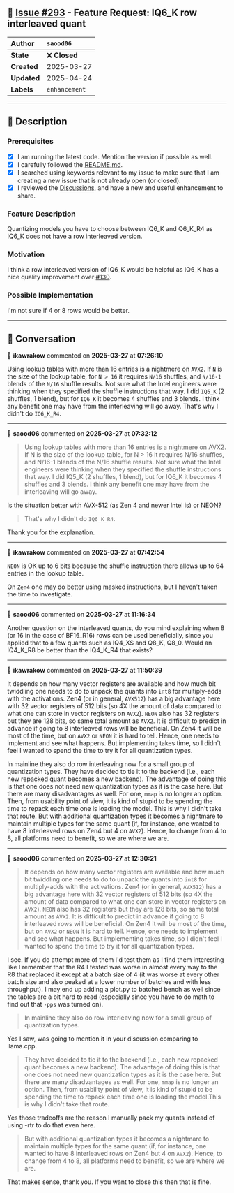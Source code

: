 ## 📌 [Issue #293](https://github.com/ikawrakow/ik_llama.cpp/issues/293) - Feature Request: IQ6_K row interleaved quant

| **Author** | `saood06` |
| :--- | :--- |
| **State** | ❌ **Closed** |
| **Created** | 2025-03-27 |
| **Updated** | 2025-04-24 |
| **Labels** | `enhancement` |

---

## 📄 Description

### Prerequisites

- [x] I am running the latest code. Mention the version if possible as well.
- [x] I carefully followed the [README.md](https://github.com/ggerganov/llama.cpp/blob/master/README.md).
- [x] I searched using keywords relevant to my issue to make sure that I am creating a new issue that is not already open (or closed).
- [x] I reviewed the [Discussions](https://github.com/ggerganov/llama.cpp/discussions), and have a new and useful enhancement to share.

### Feature Description

Quantizing models you have to choose between IQ6_K and Q6_K_R4 as IQ6_K does not have a row interleaved version.

### Motivation

I think a row interleaved version of IQ6_K would be helpful as IQ6_K has a nice quality improvement over [#130](https://github.com/ikawrakow/ik_llama.cpp/issues/130).

### Possible Implementation

I'm not sure if 4 or 8 rows would be better.

---

## 💬 Conversation

👤 **ikawrakow** commented on **2025-03-27** at **07:26:10**

Using lookup tables with more than 16 entries is a nightmere on `AVX2`. If `N` is the size of the lookup table, for `N > 16` it requires `N/16` shuffles, and `N/16-1` blends of the `N/16` shuffle results. Not sure what the Intel engineers were thinking when they specified the shuffle instructions that way. I did `IQ5_K` (2 shuffles, 1 blend), but for `IQ6_K` it becomes 4 shuffles and 3 blends. I think any benefit one may have from the interleaving will go away. That's why I didn't do `IQ6_K_R4`.

---

👤 **saood06** commented on **2025-03-27** at **07:32:12**

>Using lookup tables with more than 16 entries is a nightmere on AVX2. If N is the size of the lookup table, for N > 16 it requires N/16 shuffles, and N/16-1 blends of the N/16 shuffle results. Not sure what the Intel engineers were thinking when they specified the shuffle instructions that way. I did IQ5_K (2 shuffles, 1 blend), but for IQ6_K it becomes 4 shuffles and 3 blends. I think any benefit one may have from the interleaving will go away.

Is the situation better with AVX-512 (as Zen 4 and newer Intel is) or NEON?

> That's why I didn't do `IQ6_K_R4`.

Thank you for the explanation.

---

👤 **ikawrakow** commented on **2025-03-27** at **07:42:54**

`NEON` is OK up to 6 bits because the shuffle instruction there allows up to 64 entries in the lookup table.

On `Zen4` one may do better using masked instructions, but I haven't taken the time to investigate.

---

👤 **saood06** commented on **2025-03-27** at **11:16:34**

Another question on the interleaved quants, do you mind explaining when 8 (or 16 in the case of BF16_R16) rows can be used beneficially, since you applied that to a few quants such as IQ4_XS and Q8_K, Q8_0. Would an IQ4_K_R8 be better than the  IQ4_K_R4 that exists?

---

👤 **ikawrakow** commented on **2025-03-27** at **11:50:39**

It depends on how many vector registers are available and how much bit twiddling one needs to do to unpack the quants into `int8` for multiply-adds with the activations. Zen4 (or in general, `AVX512`) has a big advantage here with 32 vector registers of 512 bits (so 4X the amount of data compared to what one can store in vector registers on `AVX2`). `NEON` also has 32 registers but they are 128 bits, so same total amount as `AVX2`.  It is difficult to predict in advance if going to 8 interleaved rows will be beneficial. On Zen4 it will be most of the time, but on `AVX2` or `NEON` it is hard to tell. Hence, one needs to implement and see what happens. But implementing takes time, so I didn't feel I wanted to spend the time to try it for all quantization types.

In mainline they also do row interleaving now for a small group of quantization types. They have decided to tie it to the backend (i.e., each new repacked quant becomes a new backend). The advantage of doing this is that one does not need new quantization types as it is the case here. But there are many disadvantages as well. For one, `mmap` is no longer an option. Then, from usability point of view, it is kind of stupid to be spending the time to repack each time one is loading the model. This is why I didn't take that route. But with additional quantization types it becomes a nightmare to maintain multiple types for the same quant (if, for instance, one wanted to have 8 interleaved rows on Zen4 but 4 on `AVX2`). Hence, to change from 4 to 8, all platforms need to benefit, so we are where we are.

---

👤 **saood06** commented on **2025-03-27** at **12:30:21**

> It depends on how many vector registers are available and how much bit twiddling one needs to do to unpack the quants into `int8` for multiply-adds with the activations. Zen4 (or in general, `AVX512`) has a big advantage here with 32 vector registers of 512 bits (so 4X the amount of data compared to what one can store in vector registers on `AVX2`). `NEON` also has 32 registers but they are 128 bits, so same total amount as `AVX2`. It is difficult to predict in advance if going to 8 interleaved rows will be beneficial. On Zen4 it will be most of the time, but on `AVX2` or `NEON` it is hard to tell. Hence, one needs to implement and see what happens. But implementing takes time, so I didn't feel I wanted to spend the time to try it for all quantization types.

I see. If you do attempt more of them I'd test them as I find them interesting like I remember that the R4 I tested was worse in almost every way to the R8 that replaced it except at a batch size of 4 (it was worse at every other batch size and also peaked at a lower number of batches and with less throughput). I may end up adding a plot.py to batched bench as well since the tables are a bit hard to read (especially since you have to do math to find out that `-pps` was turned on).

> In mainline they also do row interleaving now for a small group of quantization types.

Yes I saw, was going to mention it in your discussion comparing to llama.cpp.

>They have decided to tie it to the backend (i.e., each new repacked quant becomes a new backend). The advantage of doing this is that one does not need new quantization types as it is the case here. But there are many disadvantages as well. For one, `mmap` is no longer an option. Then, from usability point of view, it is kind of stupid to be spending the time to repack each time one is loading the model.This is why I didn't take that route. 

Yes those tradeoffs are the reason I manually pack my quants instead of using -rtr to do that even here.

>But with additional quantization types it becomes a nightmare to maintain multiple types for the same quant (if, for instance, one wanted to have 8 interleaved rows on Zen4 but 4 on `AVX2`). Hence, to change from 4 to 8, all platforms need to benefit, so we are where we are.

That makes sense, thank you. If you want to close this then that is fine.